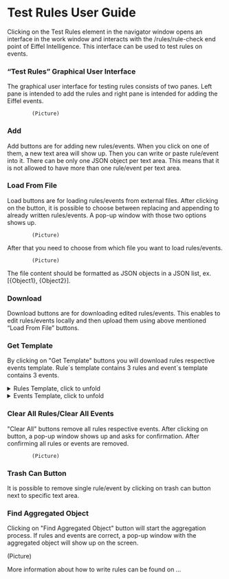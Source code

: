 # Test Rules User Guide

<p>Clicking on the Test Rules element in the navigator window opens an interface in the work window and interacts with the /rules/rule-check end point of Eiffel Intelligence. This interface can be used to test rules on events.</p>

<h3>“Test Rules” Graphical User Interface</h3>

<p>The graphical user interface for testing rules consists of two panes. Left pane is intended to add the rules and right pane is intended for adding the Eiffel events.</p>

            (Picture)

<h3>Add</h3>

<p>Add buttons are for adding new rules/events. When you click on one of them, a new text area will show up. Then you can write or paste rule/event into it. There can be only one JSON object per text area. This means that it is not allowed to have more than one rule/event per text area.</p>

<h3>Load From File</h3>

<p>Load buttons are for loading rules/events from external files. After clicking on the button, it is possible to choose between replacing and appending to already written rules/events. A pop-up window with those two options shows up.</p> 
    
            (Picture)

<p>After that you need to choose from which file you want to load rules/events.</p>

            (Picture)

<p>The file content should be formatted as JSON objects in a JSON list, ex. [{Object1}, {Object2}].</p>

<h3>Download</h3>

<p>Download buttons are for downloading edited rules/events. This enables to edit rules/events locally and then upload them using above mentioned “Load From File” buttons.</p>

<h3>Get Template</h3>

<p>By clicking on "Get Template" buttons you will download rules respective events template. Rule´s template contains 3 rules and event´s template contains 3 events.</p>


<details>
<summary>Rules Template, click to unfold</summary>
<pre>
[
  {
    "TemplateName": "ARTIFACT_TEST",
    "Type": "EiffelArtifactCreatedEvent",
    "TypeRule": "meta.type",
    "IdRule": "meta.id",
    "StartEvent": "YES",
    "IdentifyRules": "[meta.id]",
    "MatchIdRules": {
      "_id": "%IdentifyRules_objid%"
    },
    "ExtractionRules": "{ id : meta.id, type : meta.type, time : meta.time, gav : data.gav, fileInformation : data.fileInformation, buildCommand : data.buildCommand }",
    "DownstreamIdentifyRules": "links | [?type=='COMPOSITION'].target",
    "DownstreamMergeRules": "{\"externalComposition\":{\"eventId\":%IdentifyRules%}}",
    "DownstreamExtractionRules": "{artifacts: [{id : meta.id}]}",
    "ArrayMergeOptions": "",
    "HistoryIdentifyRules": "links | [?type=='COMPOSITION'].target",
    "HistoryExtractionRules": "{internalComposition:{artifacts: [{id : meta.id}]}}",
    "HistoryPathRules": "{artifacts: {id: meta.id}}",
    "ProcessRules": null,
    "ProcessFunction": null
  },
  {
    "TemplateName": "ARTIFACT_TEST",
    "Type": "EiffelArtifactPublishedEvent",
    "TypeRule": "meta.type",
    "IdRule": "meta.id",
    "StartEvent": "NO",
    "IdentifyRules": "links | [?type=='ARTIFACT'].target",
    "MatchIdRules": {
      "_id": "%IdentifyRules_objid%"
    },
    "ExtractionRules": "{ publications :[ { eventId : meta.id, time : meta.time, locations : data.locations  }] }",
    "ArrayMergeOptions": "",
    "HistoryIdentifyRules": "",
    "HistoryExtractionRules": "",
    "ProcessRules": null,
    "ProcessFunction": null
  },
  {
    "TemplateName": "ARTIFACT_TEST",
    "Type": "EiffelConfidenceLevelModifiedEvent",
    "TypeRule": "meta.type",
    "IdRule": "meta.id",
    "StartEvent": "NO",
    "IdentifyRules": "links | [?type=='SUBJECT'].target",
    "MatchIdRules": {
      "_id": "%IdentifyRules_objid%"
    },
    "ExtractionRules": "{confidenceLevels :[{ eventId:meta.id, time:meta.time, name:data.name, value:data.value}]}",
    "ArrayMergeOptions": "",
    "HistoryIdentifyRules": "",
    "HistoryExtractionRules": "",
    "ProcessRules": null,
    "ProcessFunction": null
  }
]
</pre>
</details>

<details>
<summary>Events Template, click to unfold</summary>
<pre>
[
  {
    "meta": {
      "id": "df4cdb42-1580-4cff-b97a-4d0faa9b2b22",
      "type": "EiffelArtifactCreatedEvent",
      "version": "1.1.0",
      "time": 1521452368194,
      "tags": [],
      "source": {
        "domainId": "someDomain",
        "host": "someHost",
        "name": "someName",
        "serializer": {
          "groupId": "com.github.Ericsson",
          "artifactId": "eiffel-remrem-semantics",
          "version": "0.0.10"
        },
        "uri": "http://host:port/path"
      },
      "security": {
        "sdm": {
          "authorIdentity": "test",
          "encryptedDigest": "sample"
        }
      }
    },
    "data": {
      "gav": {
        "groupId": "someGroup",
        "artifactId": "someArtifact",
        "version": "someVersion"
      },
      "fileInformation": [
        {
          "classifier": "",
          "extension": "war"
        }
      ],
      "buildCommand": "trigger",
      "requiresImplementation": "NONE",
      "dependsOn": [
        {
          "groupId": "",
          "artifactId": "",
          "version": ""
        }
      ],
      "implements": [],
      "name": "event",
      "customData": []
    },
    "links": [
      {
        "type": "CAUSE",
        "target": "f2752b34-e4d6-4d6e-8ea8-e5e17aa9e1b3"
      }
    ]
  },
  {
    "meta": {
      "id": "e3be0cf8-2ebd-4d6d-bf5c-a3b535cd084e",
      "type": "EiffelConfidenceLevelModifiedEvent",
      "version": "1.1.0",
      "time": 1521452400324,
      "tags": [],
      "source": {
        "domainId": "someDomain",
        "host": "someHost",
        "name": "someName",
        "serializer": {
          "groupId": "com.github.Ericsson",
          "artifactId": "eiffel-remrem-semantics",
          "version": "0.0.10"
        },
        "uri": "http://host:port/path"
      },
      "security": {
        "sdm": {
          "authorIdentity": "true",
          "encryptedDigest": "true"
        }
      }
    },
    "data": {
      "name": "dummy_1_stable",
      "value": "SUCCESS",
      "issuer": {
        "name": "",
        "email": "",
        "id": "",
        "group": ""
      },
      "customData": []
    },
    "links": [
      {
        "type": "SUBJECT",
        "target": "df4cdb42-1580-4cff-b97a-4d0faa9b2b22"
      }
    ]
  },
  {
    "meta": {
      "id": "2acd348d-05e6-4945-b441-dc7c1e55534e",
      "type": "EiffelArtifactPublishedEvent",
      "version": "1.1.0",
      "time": 1521452368758,
      "tags": [],
      "source": {
        "domainId": "someDomain",
        "name": "someName",
        "serializer": {
          "groupId": "com.github.Ericsson",
          "artifactId": "eiffel-remrem-semantics",
          "version": "0.0.10"
        }
      }
    },
    "data": {
      "locations": [
        {
          "type": "NEXUS",
          "uri": "http://host:port/path"
        }
      ],
      "customData": []
    },
    "links": [
      {
        "type": "ARTIFACT",
        "target": "df4cdb42-1580-4cff-b97a-4d0faa9b2b22"
      }
    ]
  }
]
</pre>
</details>

<h3>Clear All Rules/Clear All Events</h3>

<p>"Clear All" buttons remove all rules respective events. After clicking on button, a pop-up window shows up and asks for confirmation. After confirming all rules or events are removed.</p>

            (Picture)

<h3>Trash Can Button</h3>

<p>It is possible to remove single rule/event by clicking on trash can button next to specific text area.</p>

<h3>Find Aggregated Object</h3>

<p>Clicking on "Find Aggregated Object" button will start the aggregation process. If rules and events are correct, a pop-up window with the aggregated object will show up on the screen.</p>

(Picture)

<p>More information about how to write rules can be found on …</p>
